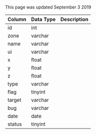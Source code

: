 This page was updated September 3 2019

| Column | Data Type | Description |
| ------ | --------- | ----------- |
| id     | int       |             |
| zone   | varchar   |             |
| name   | varchar   |             |
| ui     | varchar   |             |
| x      | float     |             |
| y      | float     |             |
| z      | float     |             |
| type   | varchar   |             |
| flag   | tinyint   |             |
| target | varchar   |             |
| bug    | varchar   |             |
| date   | date      |             |
| status | tinyint   |             |